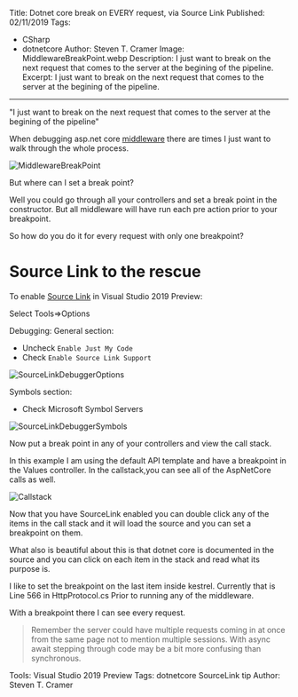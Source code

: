 Title: Dotnet core break on EVERY request, via Source Link
Published: 02/11/2019
Tags: 
  - CSharp 
  - dotnetcore 
Author: Steven T. Cramer
Image: MiddlewareBreakPoint.webp
Description: I just want to break on the next request that comes to the server at the begining of the pipeline.
Excerpt: I just want to break on the next request that comes to the server at the begining of the pipeline.
---

"I just want to break on the next request that comes to the server at the begining of the pipeline"

When debugging asp.net core [middleware](https://docs.microsoft.com/en-us/aspnet/core/fundamentals/middleware/?view=aspnetcore-3.0) there are times I just want to walk through the whole process.

![MiddlewareBreakPoint](/images/MiddlewareBreakPoint.png)

But where can I set a break point? 

Well you could go through all your controllers and set a break point in the constructor. But all middleware will have run each pre action prior to your breakpoint.

So how do you do it for every request with only one breakpoint? 

# Source Link to the rescue

To enable [Source Link](https://docs.microsoft.com/en-us/dotnet/standard/library-guidance/sourcelink) in Visual Studio 2019 Preview:

Select Tools=>Options

Debugging:
  General section:
  * Uncheck `Enable Just My Code`
  * Check `Enable Source Link Support` 

![SourceLinkDebuggerOptions](/images/SourceLinkDebuggerOptions.png)

  Symbols section:
  * Check Microsoft Symbol Servers

![SourceLinkDebuggerSymbols](/images/SourceLinkDebuggerSymbols.png)

Now put a break point in any of your controllers and view the call stack.

In this example I am using the default API template and have a breakpoint in the Values controller.  In the callstack,you can see all of the AspNetCore calls as well.


![Callstack](/images/2019/02/Callstack.png)
  

Now that you have SourceLink enabled you can double click any of the items in the call stack and it will load the source and you can set a breakpoint on them.

What also is beautiful about this is that dotnet core is documented in the source and you can click on each item in the stack and read what its purpose is.

I like to set the breakpoint on the last item inside kestrel.  Currently that is Line 566 in HttpProtocol.cs Prior to running any of the middleware.

With a breakpoint there I can see every request.

> Remember the server could have multiple requests coming in at once from the same page not to mention multiple sessions.  With async await stepping through code may be a bit more confusing than synchronous.

Tools: Visual Studio 2019 Preview
Tags: dotnetcore SourceLink tip
Author: Steven T. Cramer

